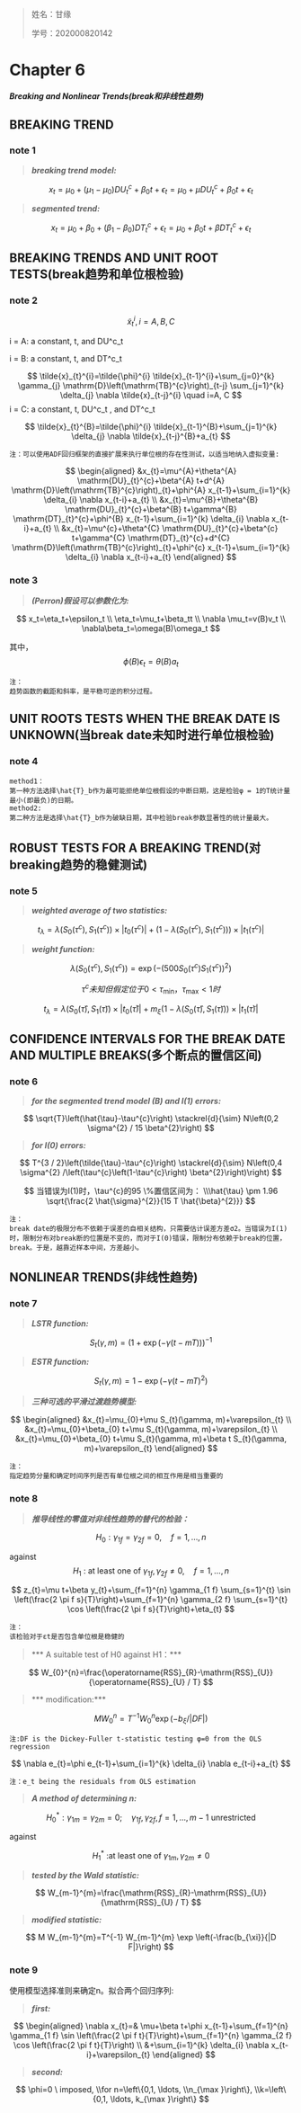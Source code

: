 > 姓名：甘缘
>
> 学号：202000820142

# Chapter 6

***Breaking and Nonlinear Trends(break和非线性趋势)***



## BREAKING TREND 

### note 1

> ***breaking trend model:***

$$
x_t=\mu_0+(\mu_1-\mu_0)DU_t^c+\beta_0t+\epsilon_t=\mu_0+\mu DU_t^c+\beta_0t+\epsilon_t
$$

> ***segmented trend:***

$$
x_t=\mu_0+\beta_0+(\beta_1-\beta_0)DT_t^c+\epsilon_t=\mu_0+\beta_0t+\beta DT_t^c+\epsilon_t
$$



## BREAKING TRENDS AND UNIT ROOT TESTS(break趋势和单位根检验)

### note 2

$$
\tilde{x}_t^i,i=A,B,C
$$

i = A: a constant, t, and DU^c_t

i = B: a constant, t, and DT^c_t

$$
\tilde{x}_{t}^{i}=\tilde{\phi}^{i} \tilde{x}_{t-1}^{i}+\sum_{j=0}^{k} \gamma_{j} \mathrm{D}\left(\mathrm{TB}^{c}\right)_{t-j} \sum_{j=1}^{k} \delta_{j} \nabla \tilde{x}_{t-j}^{i} \quad i=A, C
$$
i = C: a constant, t, DU^c_t , and DT^c_t

$$
\tilde{x}_{t}^{B}=\tilde{\phi}^{i} \tilde{x}_{t-1}^{B}+\sum_{j=1}^{k} \delta_{j} \nabla \tilde{x}_{t-j}^{B}+a_{t}
$$


```
注：可以使用ADF回归框架的直接扩展来执行单位根的存在性测试，以适当地纳入虚拟变量:
```

$$
\begin{aligned}
&x_{t}=\mu^{A}+\theta^{A} \mathrm{DU}_{t}^{c}+\beta^{A} t+d^{A} \mathrm{D}\left(\mathrm{TB}^{c}\right)_{t}+\phi^{A} x_{t-1}+\sum_{i=1}^{k} \delta_{i} \nabla x_{t-i}+a_{t} \\
&x_{t}=\mu^{B}+\theta^{B} \mathrm{DU}_{t}^{c}+\beta^{B} t+\gamma^{B} \mathrm{DT}_{t}^{c}+\phi^{B} x_{t-1}+\sum_{i=1}^{k} \delta_{i} \nabla x_{t-i}+a_{t} \\
&x_{t}=\mu^{c}+\theta^{C} \mathrm{DU}_{t}^{c}+\beta^{c} t+\gamma^{C} \mathrm{DT}_{t}^{c}+d^{C} \mathrm{D}\left(\mathrm{TB}^{c}\right)_{t}+\phi^{c} x_{t-1}+\sum_{i=1}^{k} \delta_{i} \nabla x_{t-i}+a_{t}
\end{aligned}
$$



### note 3

> ***(Perron)假设可以参数化为:***

$$
x_t=\eta_t+\epsilon_t
\\
\eta_t=\mu_t+\beta_tt
\\
\nabla \mu_t=v(B)v_t
\\
\nabla\beta_t=\omega(B)\omega_t
$$

其中，
$$
\phi(B)\epsilon_t=\theta(B)a_t
$$

```
注：
趋势函数的截距和斜率，是平稳可逆的积分过程。
```



## UNIT ROOTS TESTS WHEN THE BREAK DATE IS UNKNOWN(当break date未知时进行单位根检验)

### note 4

```
method1：
第一种方法选择\hat{T}_b作为最可能拒绝单位根假设的中断日期，这是检验φ = 1的T统计量最小(即最负)的日期。
method2:
第二种方法是选择\hat{T}_b作为破缺日期，其中检验break参数显著性的统计量最大。
```



## ROBUST TESTS FOR A BREAKING TREND(对breaking趋势的稳健测试)

### note 5

> ***weighted average of two statistics:***

$$
t_{\lambda}=\lambda\left(S_{0}\left(\tau^{c}\right), S_{1}\left(\tau^{c}\right)\right) \times\left|t_{0}\left(\tau^{c}\right)\right|+\left(1-\lambda\left(S_{0}\left(\tau^{c}\right), S_{1}\left(\tau^{c}\right)\right)\right) \times\left|t_{1}\left(\tau^{c}\right)\right|
$$

> ***weight function:***

$$
\lambda\left(S_{0}\left(\tau^{c}\right), S_{1}\left(\tau^{c}\right)\right)=\exp \left(-\left(500 S_{0}\left(\tau^{c}\right) S_{1}\left(\tau^{c}\right)\right)^{2}\right)
$$

$$
\tau^{c}未知但假定位于0<\tau_{\min}， \tau_{\max}<1时
$$

$$
t_{\lambda}=\lambda\left(S_{0}(\hat{\tau}), S_{1}(\tilde{\tau})\right) \times\left|t_{0}(\hat{\tau})\right|+m_{\xi}\left(1-\lambda\left(S_{0}(\hat{\tau}), S_{1}(\tilde{\tau})\right)\right) \times\left|t_{1}(\tilde{\tau})\right|
$$

## CONFIDENCE INTERVALS FOR THE BREAK DATE AND MULTIPLE BREAKS(多个断点的置信区间)

### note 6

> ***for the segmented trend model (B) and I(1) errors:***

$$
\sqrt{T}\left(\hat{\tau}-\tau^{c}\right) \stackrel{d}{\sim} N\left(0,2 \sigma^{2} / 15 \beta^{2}\right)
$$

> ***for I(0) errors:***

$$
T^{3 / 2}\left(\tilde{\tau}-\tau^{c}\right) \stackrel{d}{\sim} N\left(0,4 \sigma^{2} /\left(\tau^{c}\left(1-\tau^{c}\right) \beta^{2}\right)\right)
$$

$$
当错误为I(1)时，\tau^{c}的95 \%置信区间为：
\\\hat{\tau} \pm 1.96 \sqrt{\frac{2 \hat{\sigma}^{2}}{15 T \hat{\beta}^{2}}}
$$

```
注：
break date的极限分布不依赖于误差的自相关结构，只需要估计误差方差σ2。当错误为I(1)时，限制分布对break断的位置是不变的，而对于I(0)错误，限制分布依赖于break的位置，break。于是，越靠近样本中间，方差越小。
```



## NONLINEAR TRENDS(非线性趋势)

### note 7

> ***LSTR function:***

$$
S_{t}(\gamma, m)=(1+\exp (-\gamma(t-m T)))^{-1}
$$

> ***ESTR function:***

$$
S_{t}(\gamma, m)=1-\exp \left(-\gamma(t-m T)^{2}\right)
$$

> ***三种可选的平滑过渡趋势模型:***

$$
\begin{aligned}
&x_{t}=\mu_{0}+\mu S_{t}(\gamma, m)+\varepsilon_{t} \\
&x_{t}=\mu_{0}+\beta_{0} t+\mu S_{t}(\gamma, m)+\varepsilon_{t} \\
&x_{t}=\mu_{0}+\beta_{0} t+\mu S_{t}(\gamma, m)+\beta t S_{t}(\gamma, m)+\varepsilon_{t}
\end{aligned}
$$

```
注：
指定趋势分量和确定时间序列是否有单位根之间的相互作用是相当重要的
```



### note 8

> ***推导线性的零值对非线性趋势的替代的检验：***

$$
H_{0}: \gamma_{1 f}=\gamma_{2 f}=0, \quad f=1, \ldots, n
$$

against
$$
H_{1} \text { : at least one of } \gamma_{1 f}, \gamma_{2 f} \neq 0, \quad f=1, \ldots, n
$$

$$
z_{t}=\mu t+\beta y_{t}+\sum_{f=1}^{n} \gamma_{1 f} \sum_{s=1}^{t} \sin \left(\frac{2 \pi f s}{T}\right)+\sum_{f=1}^{n} \gamma_{2 f} \sum_{s=1}^{t} \cos \left(\frac{2 \pi f s}{T}\right)+\eta_{t}
$$

```
注：
该检验对于εt是否包含单位根是稳健的
```

> *** A suitable test of H0 against H1：***

$$
W_{0}^{n}=\frac{\operatorname{RSS}_{R}-\mathrm{RSS}_{U}}{\operatorname{RSS}_{U} / T}
$$

> *** modification:***

$$
M W_{0}^{n}=T^{-1} W_{0}^{n} \exp \left(-b_{\xi} /|D F|\right)
$$

```
注:DF is the Dickey-Fuller t-statistic testing φ=0 from the OLS regression
```

$$
\nabla e_{t}=\phi e_{t-1}+\sum_{i=1}^{k} \delta_{i} \nabla e_{t-i}+a_{t}
$$

```
注：e_t being the residuals from OLS estimation
```

> ***A method of  determining n:***

$$
H_{0}^{*}: \gamma_{1 m}=\gamma_{2 m}=0 ; \quad \gamma_{1 f}, \gamma_{2 f}, f=1, \ldots, m-1 \text { unrestricted }
$$

against

$$
H_{1}^{*} \text { :at least one of } \gamma_{1 m}, \gamma_{2 m} \neq 0
$$

> ***tested by the Wald statistic:***

$$
W_{m-1}^{m}=\frac{\mathrm{RSS}_{R}-\mathrm{RSS}_{U}}{\mathrm{RSS}_{U} / T}
$$

> ***modified statistic:***

$$
M W_{m-1}^{m}=T^{-1} W_{m-1}^{m} \exp \left(-\frac{b_{\xi}}{|D F|}\right)
$$

### note 9

使用模型选择准则来确定n。拟合两个回归序列:

> ***first:***

$$
\begin{aligned}
\nabla x_{t}=& \mu+\beta t+\phi x_{t-1}+\sum_{f=1}^{n} \gamma_{1 f} \sin \left(\frac{2 \pi f t}{T}\right)+\sum_{f=1}^{n} \gamma_{2 f} \cos \left(\frac{2 \pi f t}{T}\right) \\
&+\sum_{i=1}^{k} \delta_{i} \nabla x_{t-i}+\varepsilon_{t}
\end{aligned}
$$

> ***second:***

$$
\phi=0 \ imposed, 
\\for n=\left\{0,1, \ldots, 
\\n_{\max }\right\},
\\k=\left\{0,1, \ldots, k_{\max }\right\}
$$

